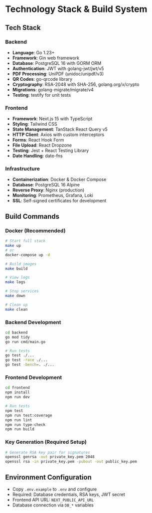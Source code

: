 # Technology Stack & Build System

## Tech Stack

### Backend
- **Language**: Go 1.23+ 
- **Framework**: Gin web framework
- **Database**: PostgreSQL 16 with GORM ORM
- **Authentication**: JWT with golang-jwt/jwt/v5
- **PDF Processing**: UniPDF (unidoc/unipdf/v3)
- **QR Codes**: go-qrcode library
- **Cryptography**: RSA-2048 with SHA-256, golang.org/x/crypto
- **Migrations**: golang-migrate/migrate/v4
- **Testing**: testify for unit tests

### Frontend
- **Framework**: Next.js 15 with TypeScript
- **Styling**: Tailwind CSS
- **State Management**: TanStack React Query v5
- **HTTP Client**: Axios with custom interceptors
- **Forms**: React Hook Form
- **File Upload**: React Dropzone
- **Testing**: Jest + React Testing Library
- **Date Handling**: date-fns

### Infrastructure
- **Containerization**: Docker & Docker Compose
- **Database**: PostgreSQL 16 Alpine
- **Reverse Proxy**: Nginx (production)
- **Monitoring**: Prometheus, Grafana, Loki
- **SSL**: Self-signed certificates for development

## Build Commands

### Docker (Recommended)
```bash
# Start full stack
make up
# or
docker-compose up -d

# Build images
make build

# View logs
make logs

# Stop services
make down

# Clean up
make clean
```

### Backend Development
```bash
cd backend
go mod tidy
go run cmd/main.go

# Run tests
go test ./...
go test -race ./...
go test -bench=. ./...
```

### Frontend Development
```bash
cd frontend
npm install
npm run dev

# Run tests
npm test
npm run test:coverage
npm run lint
npm run type-check
npm run build
```

### Key Generation (Required Setup)
```bash
# Generate RSA key pair for signatures
openssl genrsa -out private_key.pem 2048
openssl rsa -in private_key.pem -pubout -out public_key.pem
```

## Environment Configuration
- Copy `.env.example` to `.env` and configure
- Required: Database credentials, RSA keys, JWT secret
- Frontend API URL: `NEXT_PUBLIC_API_URL`
- Database connection via `DB_*` variables